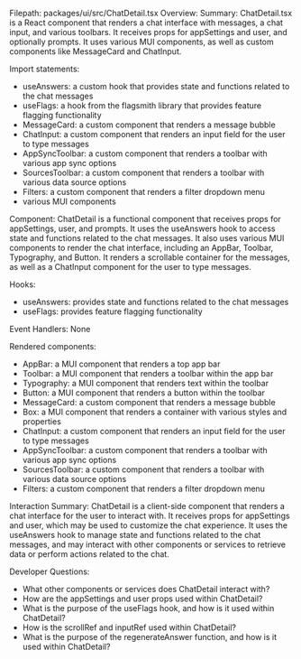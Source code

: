 Filepath: packages/ui/src/ChatDetail.tsx
Overview: Summary:
ChatDetail.tsx is a React component that renders a chat interface with messages, a chat input, and various toolbars. It receives props for appSettings and user, and optionally prompts. It uses various MUI components, as well as custom components like MessageCard and ChatInput.

Import statements:
- useAnswers: a custom hook that provides state and functions related to the chat messages
- useFlags: a hook from the flagsmith library that provides feature flagging functionality
- MessageCard: a custom component that renders a message bubble
- ChatInput: a custom component that renders an input field for the user to type messages
- AppSyncToolbar: a custom component that renders a toolbar with various app sync options
- SourcesToolbar: a custom component that renders a toolbar with various data source options
- Filters: a custom component that renders a filter dropdown menu
- various MUI components

Component:
ChatDetail is a functional component that receives props for appSettings, user, and prompts. It uses the useAnswers hook to access state and functions related to the chat messages. It also uses various MUI components to render the chat interface, including an AppBar, Toolbar, Typography, and Button. It renders a scrollable container for the messages, as well as a ChatInput component for the user to type messages.

Hooks:
- useAnswers: provides state and functions related to the chat messages
- useFlags: provides feature flagging functionality

Event Handlers:
None

Rendered components:
- AppBar: a MUI component that renders a top app bar
- Toolbar: a MUI component that renders a toolbar within the app bar
- Typography: a MUI component that renders text within the toolbar
- Button: a MUI component that renders a button within the toolbar
- MessageCard: a custom component that renders a message bubble
- Box: a MUI component that renders a container with various styles and properties
- ChatInput: a custom component that renders an input field for the user to type messages
- AppSyncToolbar: a custom component that renders a toolbar with various app sync options
- SourcesToolbar: a custom component that renders a toolbar with various data source options
- Filters: a custom component that renders a filter dropdown menu

Interaction Summary:
ChatDetail is a client-side component that renders a chat interface for the user to interact with. It receives props for appSettings and user, which may be used to customize the chat experience. It uses the useAnswers hook to manage state and functions related to the chat messages, and may interact with other components or services to retrieve data or perform actions related to the chat.

Developer Questions:
- What other components or services does ChatDetail interact with?
- How are the appSettings and user props used within ChatDetail?
- What is the purpose of the useFlags hook, and how is it used within ChatDetail?
- How is the scrollRef and inputRef used within ChatDetail?
- What is the purpose of the regenerateAnswer function, and how is it used within ChatDetail?

